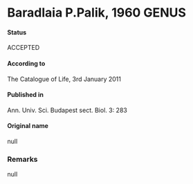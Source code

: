 Baradlaia P.Palik, 1960 GENUS
=======

#### Status
ACCEPTED

#### According to
The Catalogue of Life, 3rd January 2011

#### Published in
Ann. Univ. Sci. Budapest sect. Biol. 3: 283

#### Original name
null

### Remarks
null